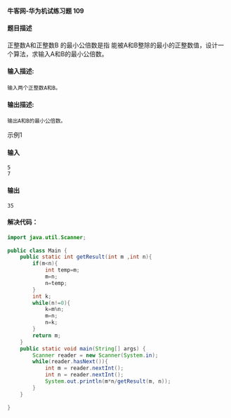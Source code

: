 #### 牛客网-华为机试练习题 **109**

#### 题目描述

正整数A和正整数B 的最小公倍数是指 能被A和B整除的最小的正整数值，设计一个算法，求输入A和B的最小公倍数。

#### 输入描述:

```
输入两个正整数A和B。
```

#### 输出描述:

```
输出A和B的最小公倍数。
```

示例1

#### 输入


```
5 
7
```

#### 输出

```
35
```

#### 解决代码：

```java
import java.util.Scanner;
 
public class Main {
    public static int getResult(int m ,int n){
        if(m<n){
            int temp=m;
            m=n;
            n=temp;
        }
        int k;
        while(n!=0){
            k=m%n;
            m=n;
            n=k;
        }
        return m;
    }
    public static void main(String[] args) {
        Scanner reader = new Scanner(System.in);
        while(reader.hasNext()){
            int m = reader.nextInt();
            int n = reader.nextInt();
            System.out.println(m*n/getResult(m, n));
        }
    }
 
}

```
